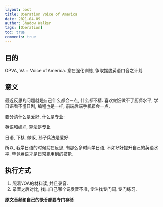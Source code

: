 ```yaml
---
layout: post
title: Operation Voice of America
date: 2021-04-09
author: Shadow Walker
tags: [Operation]
toc: true
comments: true
---
```



## 目的

OPVA, VA = Voice of America.  意在强化训练, 争取摆脱英语口音之计划. 

## 意义

最近反思的问题就是自己什么都会一点, 什么都不精. 喜欢做饭做不了厨师水平,  学日语看不懂日剧,  编程也是一样, 前端后端手机都会一点. 

要分清什么是爱好, 什么是专业: 

英语和编程, 算法是专业. 

日语, 下棋, 做饭, 孙子兵法是爱好. 


所以, 我学日语的时候就在反思, 有那么多时间学日语, 不如好好提升自己的英语水平.  毕竟英语才是日常能用到的技能. 


## 执行方式

1. 照着VOA的材料读, 并且录音. 
2. 录音之后对比, 找出自己哪个词发音不准, 专注找专门词, 专门练习. 

**原文音频和自己的录音都要专门存储**